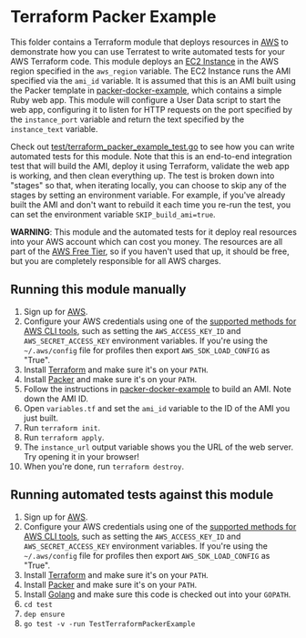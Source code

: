 # Terraform Packer Example

This folder contains a Terraform module that deploys resources in [AWS](https://aws.amazon.com/) to demonstrate
how you can use Terratest to write automated tests for your AWS Terraform code. This module deploys an [EC2
Instance](https://aws.amazon.com/ec2/) in the AWS region specified in the `aws_region` variable. The EC2 Instance runs
the AMI specified via the `ami_id` variable. It is assumed that this is an AMI built using the Packer template in
[packer-docker-example](https://github.com/terraform-modules-krish/terratest/blob/v0.28.12/examples/packer-docker-example), which contains a simple Ruby web app. This module will
configure a User Data script to start the web app, configuring it to listen for HTTP requests on the port specified by
the `instance_port` variable and return the text specified by the `instance_text` variable.

Check out [test/terraform_packer_example_test.go](https://github.com/terraform-modules-krish/terratest/blob/v0.28.12/test/terraform_packer_example_test.go) to see how you can write
automated tests for this module. Note that this is an end-to-end integration test that will build the AMI, deploy it
using Terraform, validate the web app is working, and then clean everything up. The test is broken down into "stages"
so that, when iterating locally, you can choose to skip any of the stages by setting an environment variable. For
example, if you've already built the AMI and don't want to rebuild it each time you re-run the test, you can set the
environment variable `SKIP_build_ami=true`.

**WARNING**: This module and the automated tests for it deploy real resources into your AWS account which can cost you
money. The resources are all part of the [AWS Free Tier](https://aws.amazon.com/free/), so if you haven't used that up,
it should be free, but you are completely responsible for all AWS charges.





## Running this module manually

1. Sign up for [AWS](https://aws.amazon.com/).
1. Configure your AWS credentials using one of the [supported methods for AWS CLI
   tools](https://docs.aws.amazon.com/cli/latest/userguide/cli-chap-getting-started.html), such as setting the
   `AWS_ACCESS_KEY_ID` and `AWS_SECRET_ACCESS_KEY` environment variables. If you're using the `~/.aws/config` file for profiles then export `AWS_SDK_LOAD_CONFIG` as "True".
1. Install [Terraform](https://www.terraform.io/) and make sure it's on your `PATH`.
1. Install [Packer](https://www.packer.io/) and make sure it's on your `PATH`.
1. Follow the instructions in [packer-docker-example](https://github.com/terraform-modules-krish/terratest/blob/v0.28.12/examples/packer-docker-example) to build an AMI. Note down the
   AMI ID.
1. Open `variables.tf` and set the `ami_id` variable to the ID of the AMI you just built.
1. Run `terraform init`.
1. Run `terraform apply`.
1. The `instance_url` output variable shows you the URL of the web server. Try opening it in your browser!
1. When you're done, run `terraform destroy`.




## Running automated tests against this module

1. Sign up for [AWS](https://aws.amazon.com/).
1. Configure your AWS credentials using one of the [supported methods for AWS CLI
   tools](https://docs.aws.amazon.com/cli/latest/userguide/cli-chap-getting-started.html), such as setting the
   `AWS_ACCESS_KEY_ID` and `AWS_SECRET_ACCESS_KEY` environment variables. If you're using the `~/.aws/config` file for profiles then export `AWS_SDK_LOAD_CONFIG` as "True".
1. Install [Terraform](https://www.terraform.io/) and make sure it's on your `PATH`.
1. Install [Packer](https://www.packer.io/) and make sure it's on your `PATH`.
1. Install [Golang](https://golang.org/) and make sure this code is checked out into your `GOPATH`.
1. `cd test`
1. `dep ensure`
1. `go test -v -run TestTerraformPackerExample`
